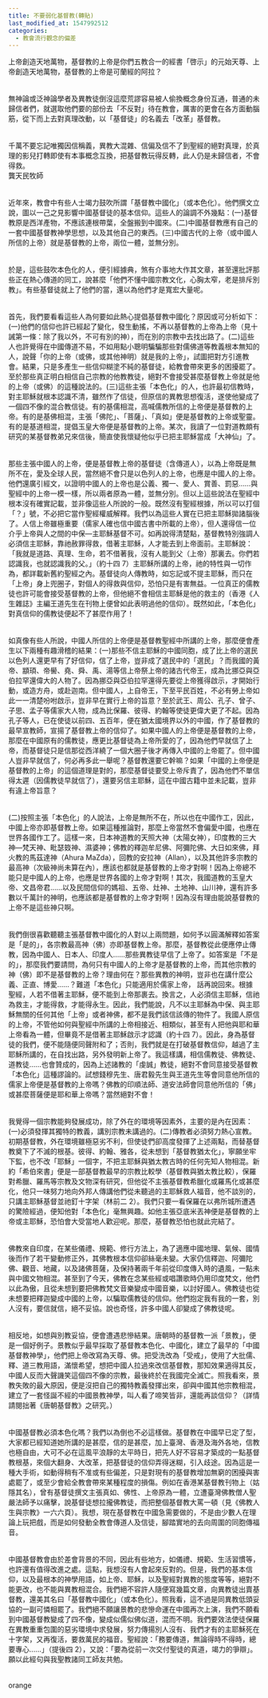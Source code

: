 ```yaml
---
title: 不要弱化基督教(轉貼)
last_modified_at: 1547992512
categories:
  - 教會流行觀念的偏差
---
```


上帝創造天地萬物，基督教的上帝是你們五教合一的經書「啓示」的元始天尊、上帝創造天地萬物，基督教的上帝是可蘭經的阿拉？<br><br><br>無神論或泛神論學者及異教徒倒沒這麼荒謬容易被人偷換概念身份互通，普通的未歸信者們，就選取他們要的部份去「不反對」待在教會，厲害的更會在各方面動腦筋，從下而上去對真理改動，以「基督徒」的名義去「改革」基督教。<br><br><br>千萬不要忘記唯獨因信稱義，異教大混雜、信偏及信不了到聖經的絕對真理，於真理的影兒打轉即使有本事概念互換，把基督教玩得反轉，此人仍是未歸信者，不會得救。<br><!--more-->龔天民牧師<br><br><br>近年來，教會中有些人士竭力鼓吹所謂「基督教中國化」（或本色化）。他們撰文立說，圖以一己之見影響中國基督徒的基本信仰。這些人的論調不外幾點：(一)基督教原是西洋產物，不應該連根帶葉，全盤搬到中國來。(二)中國基督教應有自己的一套中國基督教神學思想，以及其他自己的東西。(三)中國古代的上帝（或中國人所信的上帝）就是基督教的上帝，兩位一體，並無分別。 <br><br><br>於是，這些鼓吹本色化的人，便引經據典，煞有介事地大作其文章，甚至還批評那些正在熱心傳道的同工，說甚麼「他們不懂中國宗教文化，心胸太窄，老是排斥別教」。有些基督徒就上了他們的當，還以為他們才是寬宏大量呢。<br><br><br>首先，我們要看看這些人為何要如此熱心提倡基督教中國化？原因或可分析如下：(一)他們的信仰也許已經起了變化，發生動搖，不再以基督教的上帝為上帝（見十誡第一條：除了我以外，不可有別的神），而在別的宗教中去找出路了。(二)這些人也許覺得在中國傳道不易，不如用點小聰明騙騙那些對儒佛道等教義根本無知的人，說聲「你的上帝（或佛，或其他神明）就是我的上帝」，試圖把對方引進教會。結果，只是多產生一些信仰糊塗不純的基督徒，給教會帶來更多的困擾罷了。至於那些真正明白相信自己宗教的他教教徒，絕對不會接受甚麼基督教上帝就是他的上帝（或佛）的這種說法的。(三)這些主張「本色化」的人，也許最初信教時，對主耶穌就根本認識不清，雖然作了信徒，但原信的異教思想復活，遂使他變成了一個四不像的混合教信徒。有的基儒相混，高喊儒教所信的上帝便是基督教的上帝。有的是基佛相混，主張「佛陀」、「菩薩」、「真如」便是基督教的上帝或聖靈。有的是基道相混，提倡玉皇大帝便是基督教的上帝。某次，我讀了一位對道教頗有研究的某基督教弟兄來信後，簡直使我懷疑他似乎已把主耶穌當成「大神仙」了。 <br><br><br>那些主張中國人的上帝，便是基督教上帝的基督徒（含傳道人），以為上帝既是無所不在，愛及全球人民，當然絕不會只是以色列人的上帝，也應是中國人的上帝。他們還廣引經文，以證明中國人的上帝也是公義、獨一、愛人、賞善、罰惡……與聖經中的上帝一模一樣，所以兩者原為一體，並無分別。但以上這些說法在聖經中根本沒有確實記載，並非像這些人所說的一般。既然沒有聖經根據，所以可以打個「？」號，不必把它當作聖經權威解釋。我們以為這些人實在已把主耶穌拋諸腦後了。人信上帝雖極重要（儒家人確也信中國古書中所載的上帝），但人還得信一位介乎上帝與人之間的中保––主耶穌基督不可。如再說得清楚點，基督教特別強調人必須信主耶穌，靠祂赦罪得救，借著主耶穌，人才能去到上帝面前。主耶穌說：「我就是道路、真理、生命，若不借著我，沒有人能到父（上帝）那裏去。你們若認識我，也就認識我的父。」（約十四 7）主耶穌所講的上帝，祂的特性與一切作為，都詳載新舊約聖經之內。基督徒向人傳教時，如忘記或不提主耶穌，而只在「上帝」身上兜圈子，對個人的得救與信仰，恐怕只是有害無益。一位真正的儒教徒也許可能會接受基督教的上帝，但他絕不會相信主耶穌是他的救主的（香港《人生雜誌》主編王道先生在刊物上便曾如此表明過他的信仰）。既然如此，「本色化」對真信仰的儒教徒便起不了甚麼作用了！ <br><br><br>如真像有些人所說，中國人所信的上帝便是基督教聖經中所講的上帝，那麼便會產生以下兩種有趣滑稽的結果：(一)那些不信主耶穌的中國同胞，成了比上帝的選民以色列人還更早有了好信仰，信了上帝，豈非成了選民中的「選民」？而我國的黃帝、顓頊、帝嚳、堯、舜、禹、湯等信上帝祭上帝的諸古代帝王，成為比挪亞與亞伯拉罕還偉大的人物了。因為挪亞與亞伯拉罕還得先要從上帝獲得啟示，才開始行動，或造方舟，或赴迦南。但中國人，上自帝王，下至平民百姓，不必有勞上帝如此一一清楚吩咐啟示，豈非早在實行上帝的旨意？至於武王、周公、孔子、曾子、子思、孟子等儒家大人物，成為比保羅、彼得、約翰等使徒更偉大更了不起。因為孔子等人，已在使徒以前四、五百年，便在猶太國境界以外的中國，作了基督教的最早宣教師，宣揚了基督教上帝的信仰了。如果中國人的上帝便是基督教的上帝，那麼在中國原有的儒教徒，應更比基督徒為上帝所愛的了，因為他們早就信了上帝，而基督徒只是信那從西洋繞了一個大圈子後才再傳入中國的上帝罷了。但中國人豈非早就信了，何必再多此一舉呢？基督教還要它幹嘛？如果「中國的上帝便是基督教的上帝」的這個道理是對的，那麼基督徒要受上帝斥責了，因為他們不單信得太遲（因儒教徒早就信了），還要另信主耶穌，這在中國古籍中並未記載，豈非有違上帝旨意？ <br><br><br>(二)按照主張「本色化」的人說法，上帝是無所不在，所以也在中國作工，因此，中國上帝亦即基督教上帝。如果這種推論對，那麼上帝當然不會偏愛中國，也應在世界各國作工了。這樣一來，日本神道教的天照大神（太陽女神），印度教的三大神––梵天神、毗瑟笯神、濕婆神；佛教的釋迦牟尼佛、阿彌陀佛、大日如來佛，拜火教的馬茲達神（Ahura MaZda），回教的安拉神（Allan），以及其他許多宗教的最高神（次級神尚未算在內），應該也都就是基督教的上帝才對啊！因為上帝總不能只是中國人的上帝，也應是世界各國的上帝才對啊！其次，我國道教的玉皇大帝、文昌帝君……以及民間信仰的媽祖、五帝、灶神、土地神、山川神，還有許多數以千萬計的神明，也應該都是基督教的上帝才對啊！因為沒有理由能說基督教的上帝不是這些神只啊。 <br><br><br>我們倒很喜歡聽聽主張基督教中國化的人對以上兩問題，如何予以圓滿解釋如答案是「是的」，各宗教最高神（佛）亦即基督教上帝。那麼，基督教從此便應停止傳教，因為中國人、日本人、印度人……那些異教徒早信了上帝了。如答案是「不是的」，那麼我們要請問，為何只有中國人的上帝才是基督教的上帝，而其他宗教的神（佛）即不是基督教的上帝？理由何在？那些異教的神明，豈非也在講什麼公義、正直、博愛……？難道「本色化」只能適用於儒家上帝， 話再說回來。根據聖經，人若不借著主耶穌，便不能到上帝那裹去。換言之，人必須信主耶穌，信祂為救主，才能得救，才能得永生。因此，我們能說，凡不以主耶穌為中保、與主耶穌無關的任何其他「上帝」或者神佛，都不是我們該信該傳的物件了。我國人原信的上帝，不管他如何與聖經中所講的上帝相接近、相類似，甚至有人把他與耶和華上帝看為一體，但畢竟不是借著主耶穌啟示才認識（約十四 7）。因此，身為基督徒的我們，便不能隨便同聲附和了；否則，我們就是在打破基督教信仰，越過了主耶穌所講的，在自找出路，另外發明新上帝了。我這樣講，相信儒教徒、佛教徒、道教徒……也會贊成的，因為上述諸教的「虔誠」教徒，絕對不會同意接受基督教「本色化」這種謬論的。試想錢穆先生、唐君毅先生與王道先生等會同意他所信的儒家上帝便是基督教的上帝嗎？佛教的印順法師、道安法師會同意他所信的「佛」或甚麼菩薩便是耶和華上帝嗎？當然絕對不會！ <br><br><br>我覺得一個宗教能夠發展成功，除了外在的環境等因素外，主要的是內在因素：(一)必須發揮其獨特的教義，講別宗教未講過的。(二)傳教者必須努力熱心宣教。初期基督教，外在環境雖極惡劣不利，但使徒們卻高度發揮了上述兩點，而替基督教奠下了不滅的根基。彼得、約翰、雅各，從未想到「基督教猶太化」，寧願坐牢下監，也不改「耶穌」一個字，不把主耶穌與猶太教古時的任何先知人物相混。新約「希伯來書」便是一部基督教最早的宗教比較學（基督教與猶太教比較），保羅對希臘、羅馬等宗教及文物深有研究，但他從不主張基督教希臘化或羅馬化或甚麼化，他只一味努力地向外邦人傳講他們從未聽過的主耶穌救人福音，他不談別的，只講主耶穌基督並祂釘十字架（林前二 2）。我們只要一看保羅在以弗所城所遭遇的驚險經過，便知他對「本色化」毫無興趣。如他主張亞底米丟神便是基督教的上帝或主耶穌，恐怕會大受當地人歡迎呢。那麼，基督教恐怕也就此完結了。 <br><br><br>佛教來自印度，在某些儀禮、規範、修行方法上，為了適應中國地理、氣候、國情後而作了若干變動修正外，其佛教根本信仰卻絲毫未變。大家仍信釋迦、阿彌陀佛、觀音、地藏，以及諸佛菩薩，及保持著兩千年前從印度傳入時的遺風，一點未與中國文物相混。甚至到了今天，佛教在念某些經或唱讚歌時仍用印度梵文，他們以此為傲，且從未想到要把佛教梵文音樂變成中國音樂，以討好國人。佛教徒也從未想要把釋迦變成中國的上帝，以騙取儒教徒的信仰。他們抱定我有我的一套，別人沒有，要信就信，絕不妥協。說也奇怪，許多中國人卻變成了佛教徒呢。<br><br><br>相反地，如想與別教妥協，便會遭遇悲慘結果。唐朝時的基督教一派「景教」，便是一個好例子。景教似乎最早採取了基督教本色化、中國化，建立了最早的「中國基督教神學」，他們把上帝改寫為天尊、佛。把受洗改為「受戒」，使用了大批儒、釋、道三教用語，滿懷希望，想把中國人拉過來改信基督教，那知效果適得其反，中國人反而大聲譏笑這個四不像的宗教，最後終於在我國完全滅亡。照我看來，景教失敗的最大原因，便是沒把自己的獨特教義發揮出來，卻與中國其他宗教相混，建立了一套怪誕不經的中國景教神學，叫人看了啼笑皆非，還能再談信仰？（詳情請閱拙著《唐朝基督教》之研究。）<br><br> <br>中國基督教必須本色化嗎？我們以為倒也不必這樣做。基督教在中國早已定了型，大家都已經知道她所講的是甚麼，信的是甚麼，加上臺灣、香港及海外各地，信教也極自由，大可不必在這風平浪靜的太平時日，把先人好不容易才築成的一點基督教根基，來個大翻身、大改革，把基督徒的信仰弄得迷糊，引入歧途。因為這是一種大手術，如動得稍有不准或有些偏差，只是對現有的基督教增加無窮的困擾與害處罷了，或至少會給全教會帶來某種程度的損傷。例如在香港某基督教刊物上（姑隱其名），曾有基督徒撰文主張真如、佛性、上帝原為一體，立遭臺灣佛教僧人聖嚴法師予以痛擊，說基督徒想拉攏佛教徒，而把整個基督教大罵一頓（見《佛教人生與宗教》一六六頁）。我想，現在基督教在中國急需要做的，不是由少數人在理論上玩把戲，而是如何發動全教會傳道人及信徒，腳踏實地的去向周圍的同胞傳福音。 <br><br><br>中國基督教會由於差會背景的不同，因此有些地方，如儀禮、規範、生活習慣等，也許還有值得改進之處。這點，我想沒有人會起來反對的。但是，我們的基本信仰，以及最根本的神學用語，如上帝、耶穌，以及聖經對異教的態度等等，絕對不能更改，也不能與異教相混合。我們絕不容許人隨便寫幾篇文章，向異教徒出賣基督教，還美其名曰「基督教中國化」（或本色化）。照我看，這不過是同異教低頭妥協的一副可憐相罷了。我們絕不願讓景教的悲慘命運在中國再次上演，我們不願看到中國基督教變成了四不像，變成似儒似佛似道，混而不明。我們要效法使徒保羅在異教重重包圍的惡劣環境中求發展，努力傳揚別人沒有、我們才有的主耶穌死在十字架，又再復活，要救萬民的福音。聖經說：「務要傳道，無論得時不得時，總要專心……」（提後四 2），又說：「要為從前一次交付聖徒的真道，竭力的爭辯」。願以此經句與我聖教諸同工師友共勉。 <br><br><br>orange<br>
